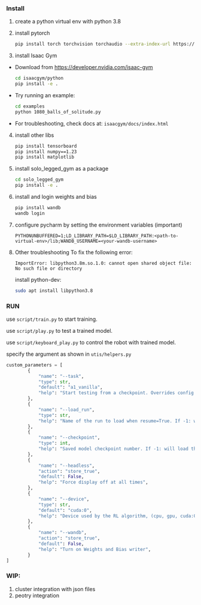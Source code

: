 ### Install

1. create a python virtual env with python 3.8
2. install pytorch 
   ```bash
   pip install torch torchvision torchaudio --extra-index-url https://download.pytorch.org/whl/cu116
   ```

3. install Isaac Gym
- Download from https://developer.nvidia.com/isaac-gym
  ```bash
  cd isaacgym/python
  pip install -e .
  ```
  
- Try running an example:
  ```bash
  cd examples
  python 1080_balls_of_solitude.py
  ```
  
- For troubleshooting, check docs at: `isaacgym/docs/index.html`

4. install other libs
    ```bash
   pip install tensorboard
   pip install numpy==1.23
   pip install matplotlib
    ```
   
5. install solo_legged_gym as a package
    ```bash
   cd solo_legged_gym
   pip install -e .
    ```

6. install and login weights and bias
   ```bash
   pip install wandb
   wandb login
   ```
   
7. configure pycharm by setting the environment variables (important)
   ```
   PYTHONUNBUFFERED=1;LD_LIBRARY_PATH=$LD_LIBRARY_PATH:<path-to-virtual-env>/lib;WANDB_USERNAME=<your-wandb-username>
   ```

8. Other troubleshooting
    To fix the following error:
    ```
    ImportError: libpython3.8m.so.1.0: cannot open shared object file: No such file or directory
    ```
    install python-dev:
    ```bash
    sudo apt install libpython3.8
    ```

### RUN
use `script/train.py` to start training.

use `script/play.py` to test a trained model.

use `script/keyboard_play.py` to control the robot with trained model. 

specify the argument as shown in `utis/helpers.py`

```python
custom_parameters = [
        {
            "name": "--task",
            "type": str,
            "default": "a1_vanilla",
            "help": "Start testing from a checkpoint. Overrides config file if provided.",
        },
        {
            "name": "--load_run",
            "type": str,
            "help": "Name of the run to load when resume=True. If -1: will load the last run. Overrides config file if provided.",
        },
        {
            "name": "--checkpoint",
            "type": int,
            "help": "Saved model checkpoint number. If -1: will load the last checkpoint. Overrides config file if provided.",
        },
        {
            "name": "--headless",
            "action": "store_true",
            "default": False,
            "help": "Force display off at all times",
        },
        {
            "name": "--device",
            "type": str,
            "default": "cuda:0",
            "help": "Device used by the RL algorithm, (cpu, gpu, cuda:0, cuda:1 etc..)",
        },
        {
            "name": "--wandb",
            "action": "store_true",
            "default": False,
            "help": "Turn on Weights and Bias writer",
        }
]
```


### WIP:

1. cluster integration with json files
2. peotry integration
